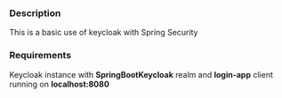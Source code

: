 ### Description
This is a basic use of keycloak with Spring Security

### Requirements
Keycloak instance with **SpringBootKeycloak** realm and **login-app** client running on **localhost:8080**